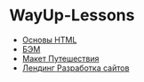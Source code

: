 # WayUp-Lessons
- [Основы HTML](https://github.com/turpal88/WayUp-Lessons/tree/main)
- [БЭМ](https://github.com/turpal88/WayUp-Lessons/tree/bem)
- [Макет Путешествия](https://github.com/turpal88/WayUp-Lessons/tree/travels)
- [Лендинг Разработка сайтов](https://github.com/turpal88/WayUp-Lessons/tree/sitedev)

